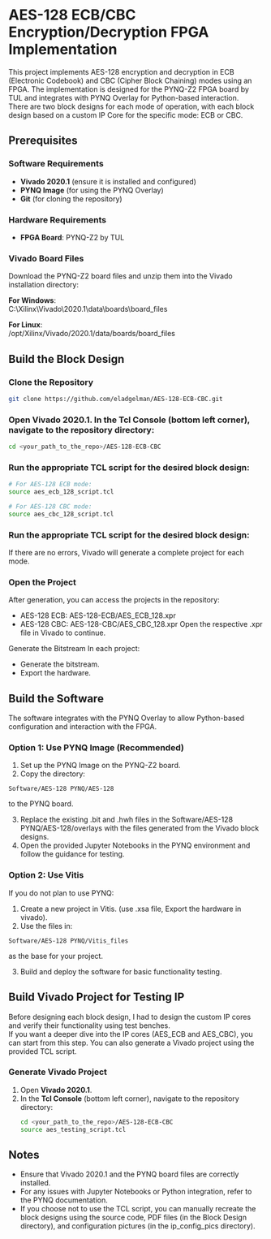 # AES-128 ECB/CBC Encryption/Decryption FPGA Implementation

This project implements AES-128 encryption and decryption in ECB (Electronic Codebook) and CBC (Cipher Block Chaining) modes using an FPGA. The implementation is designed for the PYNQ-Z2 FPGA board by TUL and integrates with PYNQ Overlay for Python-based interaction.  
There are two block designs for each mode of operation, with each block design based on a custom IP Core for the specific mode: ECB or CBC. 


## Prerequisites

### Software Requirements
- **Vivado 2020.1** (ensure it is installed and configured)
- **PYNQ Image** (for using the PYNQ Overlay)
- **Git** (for cloning the repository)

### Hardware Requirements
- **FPGA Board**: PYNQ-Z2 by TUL

### Vivado Board Files
Download the PYNQ-Z2 board files and unzip them into the Vivado installation directory:

**For Windows**:  
C:\Xilinx\Vivado\2020.1\data\boards\board_files

**For Linux**:  
/opt/Xilinx/Vivado/2020.1/data/boards/board_files


## Build the Block Design

### Clone the Repository
```bash
git clone https://github.com/eladgelman/AES-128-ECB-CBC.git
```
### Open Vivado 2020.1. In the Tcl Console (bottom left corner), navigate to the repository directory:
```bash
cd <your_path_to_the_repo>/AES-128-ECB-CBC
```
### Run the appropriate TCL script for the desired block design:
```bash
# For AES-128 ECB mode:
source aes_ecb_128_script.tcl

# For AES-128 CBC mode:
source aes_cbc_128_script.tcl
```
### Run the appropriate TCL script for the desired block design:
If there are no errors, Vivado will generate a complete project for each mode.

### Open the Project
After generation, you can access the projects in the repository:

- AES-128 ECB: AES-128-ECB/AES_ECB_128.xpr
- AES-128 CBC: AES-128-CBC/AES_CBC_128.xpr
Open the respective .xpr file in Vivado to continue.

Generate the Bitstream
In each project: 
- Generate the bitstream.
- Export the hardware.


## Build the Software

The software integrates with the PYNQ Overlay to allow Python-based configuration and interaction with the FPGA.

### Option 1: Use PYNQ Image (Recommended)
1. Set up the PYNQ Image on the PYNQ-Z2 board.
2. Copy the directory:
```
Software/AES-128 PYNQ/AES-128
```
to the PYNQ board.

3. Replace the existing .bit and .hwh files in the Software/AES-128 PYNQ/AES-128/overlays with the files generated from the Vivado block designs.
4. Open the provided Jupyter Notebooks in the PYNQ environment and follow the guidance for testing.

### Option 2: Use Vitis
If you do not plan to use PYNQ:
1. Create a new project in Vitis. (use .xsa file, Export the hardware in vivado).
2. Use the files in:
```
Software/AES-128 PYNQ/Vitis_files
```
as the base for your project.

3. Build and deploy the software for basic functionality testing.

## Build Vivado Project for Testing IP

Before designing each block design, I had to design the custom IP cores and verify their functionality using test benches.  
If you want a deeper dive into the IP cores (AES_ECB and AES_CBC), you can start from this step. You can also generate a Vivado project using the provided TCL script.

### Generate Vivado Project
1. Open **Vivado 2020.1**.  
2. In the **Tcl Console** (bottom left corner), navigate to the repository directory:
   ```bash
   cd <your_path_to_the_repo>/AES-128-ECB-CBC
   source aes_testing_script.tcl
   ```
   

## Notes
* Ensure that Vivado 2020.1 and the PYNQ board files are correctly installed.
* For any issues with Jupyter Notebooks or Python integration, refer to the PYNQ documentation.
* If you choose not to use the TCL script, you can manually recreate the block designs using the source code, PDF files (in the Block Design directory), and configuration pictures (in the ip_config_pics directory).
